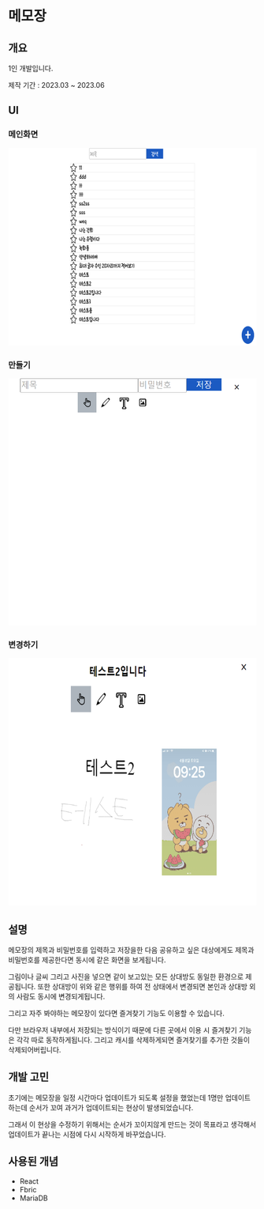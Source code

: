 # 메모장

## 개요
1인 개발입니다.

제작 기간 : 2023.03 ~ 2023.06

## UI

### 메인화면
<img src="https://github.com/seungwoo505/Notepads/blob/main/mainScreen.png" height="400"/>

### 만들기
<img src="https://github.com/seungwoo505/Notepads/blob/main/enter.png" height="500"/>

### 변경하기
<img src="https://github.com/seungwoo505/Notepads/blob/main/modify.png" height="500"/>

## 설명
메모장의 제목과 비밀번호를 입력하고 저장을한 다음 공유하고 싶은 대상에게도 제목과 비밀번호를 제공한다면 동시에 같은 화면을 보게됩니다.

그림이나 글씨 그리고 사진을 넣으면 같이 보고있는 모든 상대방도 동일한 환경으로 제공됩니다. 
또한 상대방이 위와 같은 행위를 하여 전 상태에서 변경되면 본인과 상대방 외의 사람도 동시에 변경되게됩니다.

그리고 자주 봐야하는 메모장이 있다면 즐겨찾기 기능도 이용할 수 있습니다.

다만 브라우저 내부에서 저장되는 방식이기 때문에 다른 곳에서 이용 시 즐겨찾기 기능은 각각 따로 동작하게됩니다. 그리고 캐시를 삭제하게되면 즐겨찾기를 추가한 것들이 삭제되어버립니다.

## 개발 고민
초기에는 메모장을 일정 시간마다 업데이트가 되도록 설정을 했었는데 1명만 업데이트하는데 순서가 꼬여 과거가 업데이트되는 현상이 발생되었습니다.

그래서 이 현상을 수정하기 위해서는 순서가 꼬이지않게 만드는 것이 목표라고 생각해서 업데이트가 끝나는 시점에 다시 시작하게 바꾸었습니다.

## 사용된 개념
- React
- Fbric
- MariaDB
